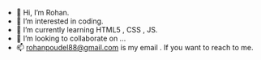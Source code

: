 - 👋 Hi, I’m Rohan.
- 👀 I’m interested in coding.
- 🌱 I’m currently learning HTML5 , CSS , JS.
- 💞️ I’m looking to collaborate on ...
- 📫 rohanpoudel88@gmail.com is my email . If you want to reach to me.


